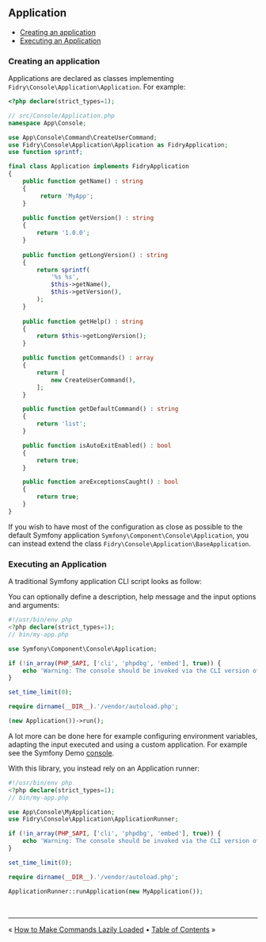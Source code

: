 ## Application

- [Creating an application](#creating-an-application)
- [Executing an Application](#executing-an-application)


### Creating an application

Applications are declared as classes implementing `Fidry\Console\Application\Application`. For
example:

```php
<?php declare(strict_types=1);

// src/Console/Application.php
namespace App\Console;

use App\Console\Command\CreateUserCommand;
use Fidry\Console\Application\Application as FidryApplication;
use function sprintf;

final class Application implements FidryApplication
{
    public function getName() : string
    {
         return 'MyApp';
    }
    
    public function getVersion() : string
    {
        return '1.0.0';
    }
    
    public function getLongVersion() : string
    {
        return sprintf(
            '%s %s',
            $this->getName(),
            $this->getVersion(),
        );
    }
    
    public function getHelp() : string
    {
        return $this->getLongVersion();
    }

    public function getCommands() : array
    {
        return [
            new CreateUserCommand(),
        ];
    }

    public function getDefaultCommand() : string
    {
        return 'list';    
    }

    public function isAutoExitEnabled() : bool
    {
        return true;
    }

    public function areExceptionsCaught() : bool
    {
        return true;
    }
}
```

If you wish to have most of the configuration as close as possible to the default
Symfony application `Symfony\Component\Console\Application`, you can instead
extend the class `Fidry\Console\Application\BaseApplication`.


### Executing an Application

A traditional Symfony application CLI script looks as follow:

You can optionally define a description, help message and the input options and arguments:

```php
#!/usr/bin/env php
<?php declare(strict_types=1);
// bin/my-app.php

use Symfony\Component\Console\Application;

if (!in_array(PHP_SAPI, ['cli', 'phpdbg', 'embed'], true)) {
    echo 'Warning: The console should be invoked via the CLI version of PHP, not the '.PHP_SAPI.' SAPI'.PHP_EOL;
}

set_time_limit(0);

require dirname(__DIR__).'/vendor/autoload.php';

(new Application())->run();

```

A lot more can be done here for example configuring environment variables, adapting the input
executed and using a custom application. For example see the Symfony Demo [console][demo-console].

With this library, you instead rely on an Application runner: 

```php
#!/usr/bin/env php
<?php declare(strict_types=1);
// bin/my-app.php

use App\Console\MyApplication;
use Fidry\Console\Application\ApplicationRunner;

if (!in_array(PHP_SAPI, ['cli', 'phpdbg', 'embed'], true)) {
    echo 'Warning: The console should be invoked via the CLI version of PHP, not the '.PHP_SAPI.' SAPI'.PHP_EOL;
}

set_time_limit(0);

require dirname(__DIR__).'/vendor/autoload.php';

ApplicationRunner::runApplication(new MyApplication());

```


<br />
<hr />

« [How to Make Commands Lazily Loaded](lazy-command.md) • [Table of Contents](../README.md#table-of-contents) »


[demo-console]: https://github.com/symfony/demo/blob/main/bin/console
